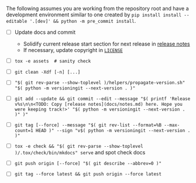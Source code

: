 <!---
  Copyright and other protections apply. Please see the accompanying LICENSE file for
  rights and restrictions governing use of this software. All rights not expressly
  waived or licensed are reserved. If that file is missing or appears to be modified
  from its original, then please contact the author before viewing or using this
  software in any capacity.

  !!!!!!!!!!!!!!!!!!!!!!!!!!!!!!!!!!!!!!!!!!!!!!!!!!!!!!!!!!!!!!!!!!!!
  !!!!!!!!!!!!!!! IMPORTANT: READ THIS BEFORE EDITING! !!!!!!!!!!!!!!!
  !!!!!!!!!!!!!!!!!!!!!!!!!!!!!!!!!!!!!!!!!!!!!!!!!!!!!!!!!!!!!!!!!!!!
  Please keep each sentence on its own unwrapped line.
  It looks like crap in a text editor, but it has no effect on rendering, and it allows much more useful diffs.
  Thank you!
-->

The following assumes you are working from the repository root and have a development environment similar to one created by ``pip install install --editable '.[dev]' && python -m pre_commit install``.

* [ ] Update docs and commit
  * Solidify current release start section for next release in [release notes](../docs/notes.md)
  * If necessary, update copyright in [``LICENSE``](../LICENSE)

* [ ] ``tox -e assets  # sanity check``

* [ ] ``git clean -Xdf [-n] [...]``

* [ ] ``"$( git rev-parse --show-toplevel )/helpers/propagate-version.sh" "$( python -m versioningit --next-version . )"``

* [ ] ``git add --update && git commit --edit --message "$( printf 'Release v%s\n\n<TODO: Copy [release notes](docs/notes.md) here. Hope you were keeping track!>' "$( python -m versioningit --next-version . )" )"``

* [ ] ``git tag [--force] --message "$( git rev-list --format=%B --max-count=1 HEAD )" --sign "v$( python -m versioningit --next-version . )"``

* [ ] ``tox -e check && "$( git rev-parse --show-toplevel )/.tox/check/bin/mkdocs" serve`` and spot check docs

* [ ] ``git push origin [--force] "$( git describe --abbrev=0 )"``

* [ ] ``git tag --force latest && git push origin --force latest``
